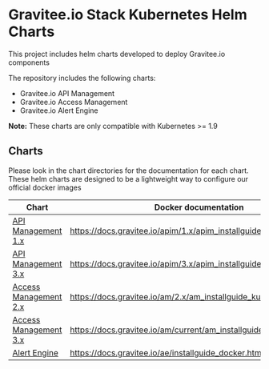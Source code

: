# Gravitee.io Stack Kubernetes Helm Charts

This project includes helm charts developed to deploy Gravitee.io components

The repository includes the following charts:
- Gravitee.io API Management
- Gravitee.io Access Management
- Gravitee.io Alert Engine 

**Note:** These charts are only compatible with Kubernetes >= 1.9

## Charts

Please look in the chart directories for the documentation for each chart. These helm charts are designed to be a lightweight way to configure our official docker images

| Chart                                      | Docker documentation                                                            |
| ------------------------------------------ | ------------------------------------------------------------------------------- |
| [API Management 1.x](./apim/1.x/README.md)         | https://docs.gravitee.io/apim/1.x/apim_installguide_kubernetes.html         |
| [API Management 3.x](./apim/3.x/README.md)         | https://docs.gravitee.io/apim/3.x/apim_installguide_kubernetes.html         |
| [Access Management 2.x](./am/README.md)        | https://docs.gravitee.io/am/2.x/am_installguide_kubernetes.html           |
| [Access Management 3.x](./am/README.md)        | https://docs.gravitee.io/am/current/am_installguide_kubernetes.html       |
| [Alert Engine](./ae/README.md)             | https://docs.gravitee.io/ae/installguide_docker.html                            |
